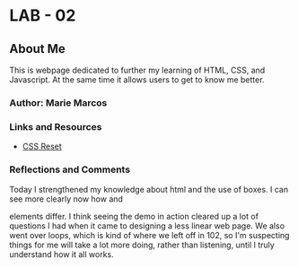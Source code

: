 # LAB - 02

## About Me
This is webpage dedicated to further my learning of HTML, CSS, and Javascript. At the same time it allows users to get to know me better.

### Author: Marie Marcos

### Links and Resources
* [CSS Reset](https://meyerweb.com/eric/tools/css/reset/)

### Reflections and Comments

Today I strengthened my knowledge about html and the use of boxes. I can see more clearly now how <span> and <div> elements differ. I think seeing the demo in action cleared up a lot of questions I had when it came to designing a less linear web page. We also went over loops, which is kind of where we left off in 102, so I'm suspecting things for me will take a lot more doing, rather than listening, until I truly understand how it all works.

<!-- * Consider including the answers to your daily journal and submission questions here
* This is also a good place to reflect on the tools and resources used and learned -->